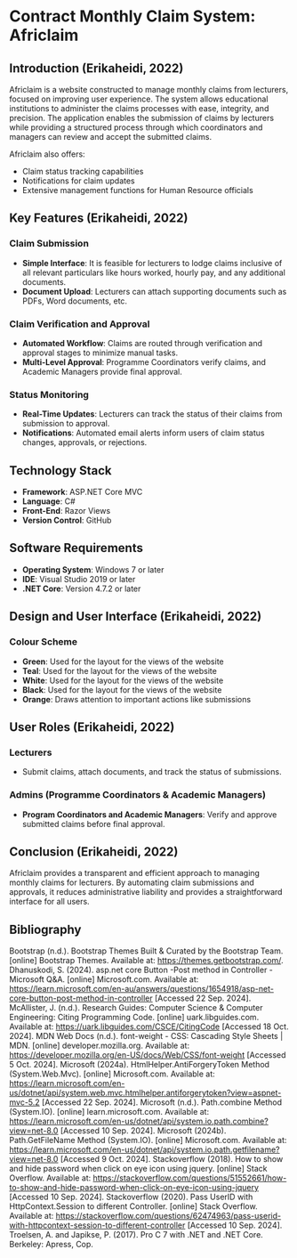 # Contract Monthly Claim System: Africlaim

## Introduction (Erikaheidi, 2022)
Africlaim is a website constructed to manage monthly claims from lecturers, focused on improving user experience. The system allows educational institutions to administer the claims processes with ease, integrity, and precision. The application enables the submission of claims by lecturers while providing a structured process through which coordinators and managers can review and accept the submitted claims.

Africlaim also offers:
- Claim status tracking capabilities
- Notifications for claim updates
- Extensive management functions for Human Resource officials

## Key Features (Erikaheidi, 2022)

### Claim Submission
- **Simple Interface**: It is feasible for lecturers to lodge claims inclusive of all relevant particulars like hours worked, hourly pay, and any additional documents.
- **Document Upload**: Lecturers can attach supporting documents such as PDFs, Word documents, etc.

### Claim Verification and Approval
- **Automated Workflow**: Claims are routed through verification and approval stages to minimize manual tasks.
- **Multi-Level Approval**: Programme Coordinators verify claims, and Academic Managers provide final approval.

### Status Monitoring
- **Real-Time Updates**: Lecturers can track the status of their claims from submission to approval.
- **Notifications**: Automated email alerts inform users of claim status changes, approvals, or rejections.

## Technology Stack
- **Framework**: ASP.NET Core MVC
- **Language**: C#
- **Front-End**: Razor Views
- **Version Control**: GitHub

## Software Requirements
- **Operating System**: Windows 7 or later
- **IDE**: Visual Studio 2019 or later
- **.NET Core**: Version 4.7.2 or later

## Design and User Interface (Erikaheidi, 2022)

### Colour Scheme
- **Green**: Used for the layout for the views of the website
- **Teal**: Used for the layout for the views of the website
- **White**: Used for the layout for the views of the website
- **Black**: Used for the layout for the views of the website
- **Orange**: Draws attention to important actions like submissions

## User Roles (Erikaheidi, 2022)

### Lecturers
- Submit claims, attach documents, and track the status of submissions.

### Admins (Programme Coordinators & Academic Managers)
- **Program Coordinators and Academic Managers**: Verify and approve submitted claims before final approval.

## Conclusion (Erikaheidi, 2022)
Africlaim provides a transparent and efficient approach to managing monthly claims for lecturers. By automating claim submissions and approvals, it reduces administrative liability and provides a straightforward interface for all users.

## Bibliography
Bootstrap (n.d.). Bootstrap Themes Built & Curated by the Bootstrap Team. [online] Bootstrap Themes. Available at: https://themes.getbootstrap.com/.
Dhanuskodi, S. (2024). asp.net core Button -Post method in Controller - Microsoft Q&A. [online] Microsoft.com. Available at: https://learn.microsoft.com/en-au/answers/questions/1654918/asp-net-core-button-post-method-in-controller [Accessed 22 Sep. 2024].
McAllister, J. (n.d.). Research Guides: Computer Science & Computer Engineering: Citing Programming Code. [online] uark.libguides.com. Available at: https://uark.libguides.com/CSCE/CitingCode [Accessed 18 Oct. 2024].
MDN Web Docs (n.d.). font-weight - CSS: Cascading Style Sheets | MDN. [online] developer.mozilla.org. Available at: https://developer.mozilla.org/en-US/docs/Web/CSS/font-weight [Accessed 5 Oct. 2024].
Microsoft (2024a). HtmlHelper.AntiForgeryToken Method (System.Web.Mvc). [online] Microsoft.com. Available at: https://learn.microsoft.com/en-us/dotnet/api/system.web.mvc.htmlhelper.antiforgerytoken?view=aspnet-mvc-5.2 [Accessed 22 Sep. 2024].
Microsoft (n.d.). Path.combine Method (System.IO). [online] learn.microsoft.com. Available at: https://learn.microsoft.com/en-us/dotnet/api/system.io.path.combine?view=net-8.0 [Accessed 10 Sep. 2024].
Microsoft (2024b). Path.GetFileName Method (System.IO). [online] Microsoft.com. Available at: https://learn.microsoft.com/en-us/dotnet/api/system.io.path.getfilename?view=net-8.0 [Accessed 9 Oct. 2024].
Stackoverflow (2018). How to show and hide password when click on eye icon using jquery. [online] Stack Overflow. Available at: https://stackoverflow.com/questions/51552661/how-to-show-and-hide-password-when-click-on-eye-icon-using-jquery [Accessed 10 Sep. 2024].
Stackoverflow (2020). Pass UserID with HttpContext.Session to different Controller. [online] Stack Overflow. Available at: https://stackoverflow.com/questions/62474963/pass-userid-with-httpcontext-session-to-different-controller [Accessed 10 Sep. 2024].
Troelsen, A. and Japikse, P. (2017). Pro C 7 with .NET and .NET Core. Berkeley: Apress, Cop.
